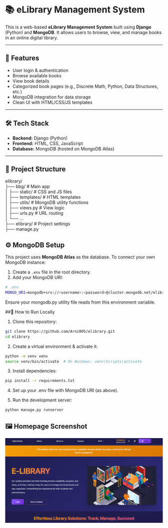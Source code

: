 # 📚 eLibrary Management System

This is a web-based **eLibrary Management System** built using **Django** (Python) and **MongoDB**. It allows users to browse, view, and manage books in an online digital library.

---

## 🚀 Features

- User login & authentication
- Browse available books
- View book details
- Categorized book pages (e.g., Discrete Math, Python, Data Structures, etc.)
- MongoDB integration for data storage
- Clean UI with HTML/CSS/JS templates

---

## 🛠️ Tech Stack

- **Backend:** Django (Python)
- **Frontend:** HTML, CSS, JavaScript
- **Database:** MongoDB (hosted on MongoDB Atlas)

---

## 📁 Project Structure
elibrary/
<br>├── bbg/ # Main app
<br>│ ├── static/ # CSS and JS files
<br>│ ├── templates/ # HTML templates
<br>│ ├── utils/ # MongoDB utility functions
<br>│ ├── views.py # View logic
<br>│ ├── urls.py # URL routing
<br>│ └── ...
<br>├── elibrary/ # Project settings
<br>├── manage.py

## ⚙️ MongoDB Setup

This project uses **MongoDB Atlas** as the database. To connect your own MongoDB instance:

1. Create a `.env` file in the root directory.
2. Add your MongoDB URI:

```bash
# .env
MONGO_URI=mongodb+srv://<username>:<password>@cluster.mongodb.net/elibrary
```
Ensure your mongodb.py utility file reads from this environment variable.

##🧪 How to Run Locally

1. Clone this repository:
```bash
git clone https://github.com/Arni005/elibrary.git
cd elibrary
```
2. Create a virtual environment & activate it:
```bash
python -m venv venv
source venv/bin/activate  # On Windows: venv\Scripts\activate
```
3. Install dependencies:
```bash
pip install -r requirements.txt
```
4. Set up your .env file with MongoDB URI (as above).

5. Run the development server:
```bash
python manage.py runserver
```
## 🖼️ Homepage Screenshot

![Homepage](assets/homepage.jpeg)
